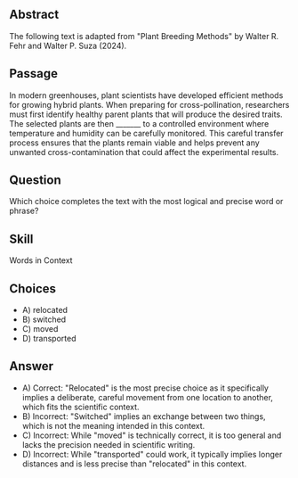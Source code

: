 ## Abstract
The following text is adapted from "Plant Breeding Methods" by Walter R. Fehr and Walter P. Suza (2024).

## Passage
In modern greenhouses, plant scientists have developed efficient methods for growing hybrid plants. When preparing for cross-pollination, researchers must first identify healthy parent plants that will produce the desired traits. The selected plants are then _______ to a controlled environment where temperature and humidity can be carefully monitored. This careful transfer process ensures that the plants remain viable and helps prevent any unwanted cross-contamination that could affect the experimental results.

## Question
Which choice completes the text with the most logical and precise word or phrase?

## Skill
Words in Context

## Choices
- A) relocated
- B) switched
- C) moved
- D) transported

## Answer
- A) Correct: "Relocated" is the most precise choice as it specifically implies a deliberate, careful movement from one location to another, which fits the scientific context.
- B) Incorrect: "Switched" implies an exchange between two things, which is not the meaning intended in this context.
- C) Incorrect: While "moved" is technically correct, it is too general and lacks the precision needed in scientific writing.
- D) Incorrect: While "transported" could work, it typically implies longer distances and is less precise than "relocated" in this context.